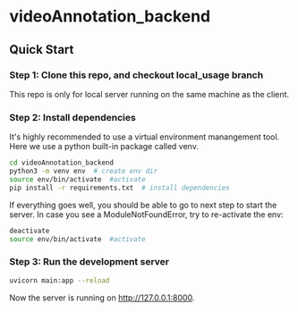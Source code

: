 # videoAnnotation_backend


## Quick Start

### Step 1: Clone this repo, and checkout local_usage branch

This repo is only for local server running on the same machine as the client.

### Step 2: Install dependencies

It's highly recommended to use a virtual environment manangement tool. Here we use a python  built-in package called venv.

```bash
cd videoAnnotation_backend
python3 -m venv env  # create env dir
source env/bin/activate  #activate
pip install -r requirements.txt  # install dependencies
```

If everything goes well, you should be able to go to next step to start the server. In case you see a ModuleNotFoundError, try to re-activate the env:
```bash
deactivate
source env/bin/activate  #activate
```

### Step 3: Run the development server

```bash
uvicorn main:app --reload
```

Now the server is running on http://127.0.0.1:8000. 